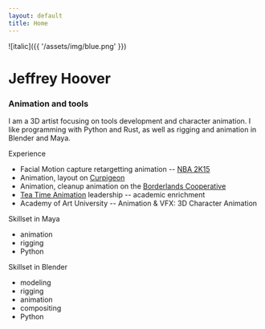 ```yaml
---
layout: default
title: Home
---
```


![italic]({{ '/assets/img/blue.png' }})

# Jeffrey Hoover
### Animation and tools

I am a 3D artist focusing on tools development and character animation.
I like programming with Python and Rust, as well as rigging and animation in Blender and Maya.

Experience
 * Facial Motion capture retargetting animation -- [NBA 2K15](https://youtu.be/BmC8k752w1Q?t=167)
 * Animation, layout on [Curpigeon](https://www.imdb.com/title/tt4547358/fullcredits)
 * Animation, cleanup animation on the [Borderlands Cooperative](http://ir.take2games.com/phoenix.zhtml?c=86428&p=irol-newsArticle&ID=1797732&highlight=)
 * [Tea Time Animation](https://teatimeanimation.com/) leadership -- academic enrichment
 * Academy of Art University -- Animation & VFX: 3D Character Animation

Skillset in Maya
 * animation
 * rigging
 * Python

 Skillset in Blender
 * modeling
 * rigging
 * animation
 * compositing
 * Python

